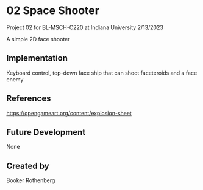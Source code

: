 # 02 Space Shooter

Project 02 for BL-MSCH-C220 at Indiana University 2/13/2023

A simple 2D face shooter

## Implementation

Keyboard control, top-down face ship that can shoot faceteroids and a face enemy

## References

https://opengameart.org/content/explosion-sheet

## Future Development

None

## Created by
Booker Rothenberg
